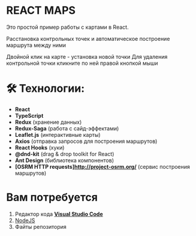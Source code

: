 # REACT MAPS

Это простой пример работы с картами в React.

Расстановка контрольных точек и автоматическое построение маршрута между ними

Двойной клик на карте - установка новой точки
Для удаления контрольной точки кликните по ней правой кнопкой мыши


# 🛠 Технологии:

- **React**
- **TypeScript**
- **Redux** (хранение данных)
- **Redux-Saga** (работа с сайд-эффектами)
- **Leaflet.js** (интерактивные карты)
- **Axios** (отправка запросов для построения маршрутов)
- **React Hooks** (хуки)
- **@dnd-kit** (drag & drop toolkit for React)
- **Ant Design** (библиотека компонентов)
- **[OSRM HTTP requests]http://project-osrm.org/** (сервис построения маршрутов)


# Вам потребуется

1. Редактор кода **[Visual Studio Code](https://code.visualstudio.com/)**
2. [NodeJS](https://nodejs.org/en/)
3. Файты репозитория
